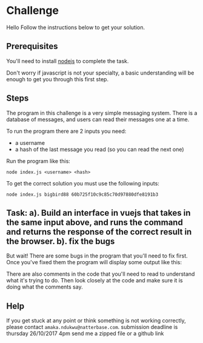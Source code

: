 Challenge
====

Hello Follow the instructions below to get your solution.

Prerequisites
----

You'll need to install [nodejs](https://nodejs.org/en/) to complete the task.

Don't worry if javascript is not your specialty, a basic understanding will be enough to get you through this first step.

Steps
----

The program in this challenge is a very simple messaging system. There is a database of messages, and users can read their messages one at a time.

To run the program there are 2 inputs you need:

- a username
- a hash of the last message you read (so you can read the next one)

Run the program like this:

```
node index.js <username> <hash>
```

To get the correct solution you must use the following inputs:

```
node index.js bigbird88 60b725f10c9c85c70d97880dfe8191b3
```

Task:
a). Build an interface in vuejs that takes in the same input above, and runs the command and returns the response of the correct result in the browser. 
b). fix the bugs
----

But wait! There are some bugs in the program that you'll need to fix first. Once you've fixed them the program will display some output like this:


There are also comments in the code that you'll need to read to understand what it's trying to do. Then look closely at the code and make sure it is doing what the comments say.

Help
----

If you get stuck at any point or think something is not working correctly, please contact `amaka.ndukwu@natterbase.com`. 
submission deadline is thursday 26/10/2017 4pm
send me a zipped file or a github link 


